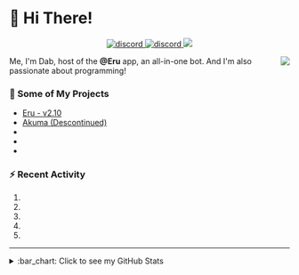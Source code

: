 # :wave: Hi There!

<p align="center">
  <a href="https://discord.gg/mhj3Zsv">
    <img alt="discord" src="https://img.shields.io/discord/730998659008823296.svg?label=&logo=discord&logoColor=ffffff&color=7389D8&labelColor=6A7EC2"/>
  </a>
  <a href="https://twitter.com/dabkk">
    <img alt="discord" src="https://img.shields.io/twitter/follow/dabkk?label=Follow%20Me%21&style=social"/>
  </a>
  <a href="https://badges.pufler.dev">
    <img src="https://badges.pufler.dev/visits/moonstar-x/moonstar-x?style=flat&logo=github">
  </a>
</p>

<img align="right" src="https://cdn.discordapp.com/emojis/830814340616683520.png?size=96" />

Me, I'm Dab, host of the **@Eru** app, an all-in-one bot. And I'm also passionate about programming!

### :rocket: Some of My Projects

* [Eru - v2.10](https://dsc.gg/erubot)
* [Akuma (Descontinued)](https://dsc.gg/akuma)
* 
* 
* 

### :zap: Recent Activity

<!--START_SECTION:activity-->
1. 
2.
3. 
4. 
5. 
<!--END_SECTION:activity-->

---

<details>
  <summary>
    :bar_chart: Click to see my GitHub Stats
  </summary>
  <p align="center">
    <br>
    <img alt="GitHub Stats" src="https://github-readme-stats.vercel.app/api?username=dabdzn&count_private=true&show_icons=true&theme=dracula" />
    <br>
    <img alt="GitHub Top Languages" src="https://github-readme-stats.vercel.app/api/top-langs/?username=moonstar-x&layout=compact&theme=dracula" />
  </p>
</details>
